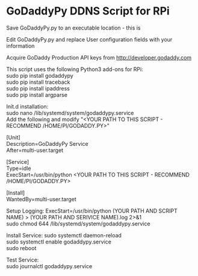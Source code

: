 <H1>GoDaddyPy DDNS Script for RPi</h1>

Save GoDaddyPy.py to an executable location - this is <YOUR PATH TO THIS SCRIPT AND FILENAME>

Edit GoDaddyPy.py and replace User configuration fields with your information

Acquire GoDaddy Production API keys from http://developer.godaddy.com

This script uses the following Python3 add-ons for RPi:<br>
 sudo pip install godaddypy<br>
 sudo pip install traceback<br>
 sudo pip install ipaddress<br>
 sudo pip install argparse<br>

Init.d installation:<br>
 sudo nano /lib/systemd/system/godaddypy.service<br>
 Add the following and modify "<YOUR PATH TO THIS SCRIPT - RECOMMEND /HOME/PI/GODADDY.PY>"<br>
 
 [Unit]<br>
 Description=GoDaddyPy Service<br>
 After=multi-user.target<br>
 
 [Service]<br>
 Type=idle<br>
 ExecStart=/usr/bin/python <YOUR PATH TO THIS SCRIPT - RECOMMEND /HOME/PI/GODADDY.PY><br>
 
 [Install]<br>
 WantedBy=multi-user.target<br>

Setup Logging:
 ExecStart=/usr/bin/python (YOUR PATH AND SCRIPT NAME) > (YOUR PATH AND SERIVICE NAME).log 2>&1<br>
 sudo chmod 644 /lib/systemd/system/godaddypy.service<br>

Install Service:
 sudo systemctl daemon-reload<br>
 sudo systemctl enable godaddypy.service<br>
 sudo reboot<br>

Test Service:<br>
 sudo journalctl godaddypy.service<br>
